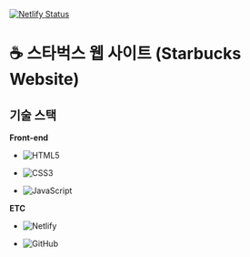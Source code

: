 [![Netlify Status](https://api.netlify.com/api/v1/badges/fe78859b-ccbc-47e0-82aa-ce187bbe4c0b/deploy-status)](https://app.netlify.com/sites/hopeful-elion-05bcf5/deploys)

# :coffee: 스타벅스 웹 사이트 (Starbucks Website)

## 기술 스택

**Front-end**

- ![HTML5](https://img.shields.io/badge/-HTML5-E34F26?&logo=html5&logoColor=white)

- ![CSS3](https://img.shields.io/badge/-CSS3-1572B6?&logo=css3&logoColor=white)

- ![JavaScript](https://img.shields.io/badge/-JavaScript-F7DF1E?&logo=javascript&logoColor=white)

**ETC**

- ![Netlify](https://img.shields.io/badge/-Netlify-00C7B7?&logo=netlify&logoColor=white)

- ![GitHub](https://img.shields.io/badge/-GitHub-181717?&logo=github&logoColor=white)
